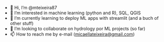 - 👋 Hi, I’m @mteixeira87
- 👀 I’m interested in machine learning (python and R), SQL, QGIS
- 🌱 I’m currently learning to deploy ML apps with streamlit (and a buch of other stuff)
- 💞️ I’m looking to collaborate on hydrology por ML projects (so far)
- 📫 How to reach me by e-mail (micaellateixeira@gmail.com)

<!---
mteixeira87/mteixeira87 is a ✨ special ✨ repository because its `README.md` (this file) appears on your GitHub profile.
You can click the Preview link to take a look at your changes.
--->
